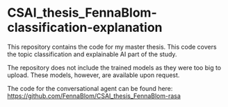 # CSAI_thesis_FennaBlom-classification-explanation

This repository contains the code for my master thesis. This code covers the topic classification and explainable AI part of the study. 

The repository does not include the trained models as they were too big to upload. These models, however, are available upon request.

The code for the conversational agent can be found here: https://github.com/FennaBlom/CSAI_thesis_FennaBlom-rasa
